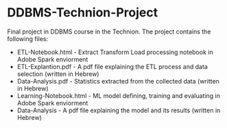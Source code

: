 # DDBMS-Technion-Project
 Final project in DDBMS course in the Technion.
 The project contains the following files:
 
<ul>
  <li>ETL-Notebook.html - Extract Transform Load processing notebook in Adobe Spark enviorment</li>
  <li>ETL-Explantion.pdf - A pdf file explaining the ETL process and data selection (written in Hebrew)</li>
  <li>Data-Analysis.pdf - Statistics extracted from the collected data (written in Hebrew)</li>
  <li>Learning-Notebook.html - ML model defining, training and evaluating in Adobe Spark enviorment</li>
  <li>Data-Analysis - A pdf file explaining the model and its results (written in Hebrew)</li>
</ul>
